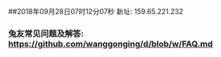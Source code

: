 ##2018年09月28日07时12分07秒 新址: 159.65.221.232
### 兔友常见问题及解答: https://github.com/wanggonging/d/blob/w/FAQ.md
